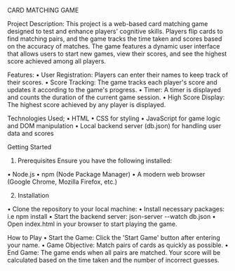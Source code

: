 CARD MATCHING GAME

Project Description:
This project is a web-based card matching game designed to test and enhance players' cognitive skills. Players flip cards to find matching pairs, and the game tracks the time taken and scores based on the accuracy of matches. The game features a dynamic user interface that allows users to start new games, view their scores, and see the highest score achieved among all players.

Features:
• User Registration: Players can enter their names to keep track of their scores.
• Score Tracking: The game tracks each player's score and updates it according to the game's progress.
• Timer: A timer is displayed and counts the duration of the current game session.
• High Score Display: The highest score achieved by any player is displayed.

Technologies Used;
• HTML
• CSS for styling
• JavaScript for game logic and DOM manipulation
• Local backend server (db.json) for handling user data and scores

Getting Started

1. Prerequisites
   Ensure you have the following installed:

• Node.js
• npm (Node Package Manager)
• A modern web browser (Google Chrome, Mozilla Firefox, etc.)

2. Installation

• Clone the repository to your local machine:
• Install necessary packages: i.e npm install
• Start the backend server: json-server --watch db.json
• Open index.html in your browser to start playing the game.

How to Play
• Start the Game: Click the 'Start Game' button after entering your name.
• Game Objective: Match pairs of cards as quickly as possible.
• End Game: The game ends when all pairs are matched. Your score will be calculated based on the time taken and the number of incorrect guesses.
